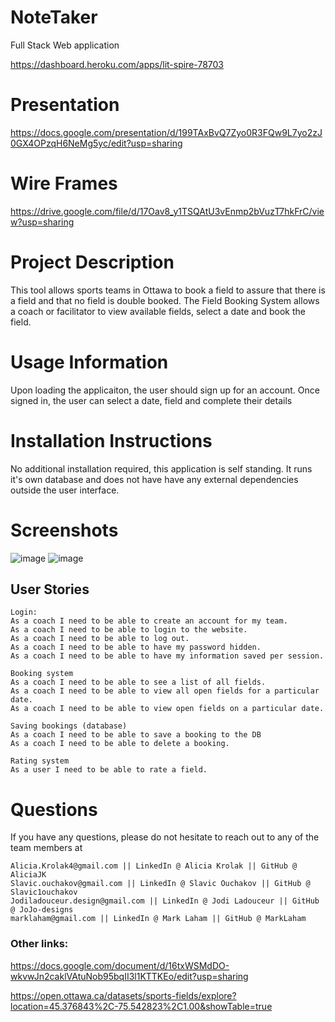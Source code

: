 # NoteTaker
Full Stack Web application

https://dashboard.heroku.com/apps/lit-spire-78703

# Presentation

https://docs.google.com/presentation/d/199TAxBvQ7Zyo0R3FQw9L7yo2zJ0GX4OPzqH6NeMg5yc/edit?usp=sharing

# Wire Frames
https://drive.google.com/file/d/17Oav8_y1TSQAtU3vEnmp2bVuzT7hkFrC/view?usp=sharing

# Project Description
This tool allows sports teams in Ottawa to book a field to assure that there is a field and that no field is double booked. The Field Booking System allows a coach or facilitator to view available fields, select a date and book the field. 

# Usage Information
Upon loading the applicaiton, the user should sign up for an account. Once signed in, the user can select a date, field and complete their details 

# Installation Instructions
No additional installation required, this application is self standing. It runs it's own database and does not have have any external dependencies outside the user interface. 

# Screenshots
![image](https://user-images.githubusercontent.com/78323646/120727180-e249c500-c4a7-11eb-9ce1-f3cb7f95c54c.png)
![image](https://user-images.githubusercontent.com/78323646/120727207-f2fa3b00-c4a7-11eb-9463-1189b2db3c00.png)

## User Stories

```
Login: 
As a coach I need to be able to create an account for my team.
As a coach I need to be able to login to the website.
As a coach I need to be able to log out.
As a coach I need to be able to have my password hidden. 
As a coach I need to be able to have my information saved per session. 

Booking system 
As a coach I need to be able to see a list of all fields. 
As a coach I need to be able to view all open fields for a particular date. 
As a coach I need to be able to view open fields on a particular date.

Saving bookings (database)
As a coach I need to be able to save a booking to the DB
As a coach I need to be able to delete a booking. 

Rating system
As a user I need to be able to rate a field.

```

# Questions
If you have any questions, please do not hesitate to reach out to any of the team members at 

```
Alicia.Krolak4@gmail.com || LinkedIn @ Alicia Krolak || GitHub @ AliciaJK
Slavic.ouchakov@gmail.com || LinkedIn @ Slavic Ouchakov || GitHub @ Slavic1ouchakov
Jodiladouceur.design@gmail.com || LinkedIn @ Jodi Ladouceur || GitHub @ JoJo-designs
marklaham@gmail.com || LinkedIn @ Mark Laham || GitHub @ MarkLaham
```


### Other links: 
https://docs.google.com/document/d/16txWSMdDO-wkvwJn2caklVAtuNob95bqII3l1KTTKEo/edit?usp=sharing

https://open.ottawa.ca/datasets/sports-fields/explore?location=45.376843%2C-75.542823%2C1.00&showTable=true


